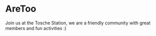# AreToo
Join us at the Tosche Station, we are a friendly community with great members and fun activities :) 
